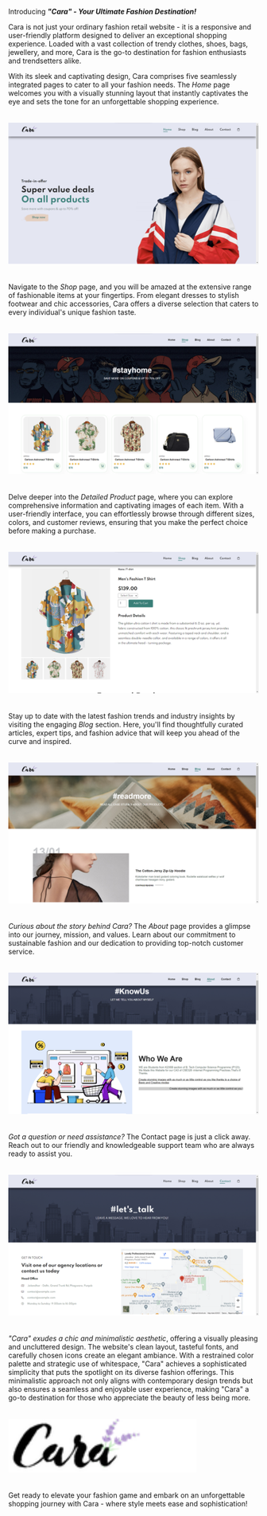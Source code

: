 Introducing <b><i>"Cara" - Your Ultimate Fashion Destination!</i></b>

Cara is not just your ordinary fashion retail website - it is a responsive and user-friendly platform designed to deliver an exceptional shopping experience. Loaded with a vast collection of trendy clothes, shoes, bags, jewellery, and more, Cara is the go-to destination for fashion enthusiasts and trendsetters alike.

With its sleek and captivating design, Cara comprises five seamlessly integrated pages to cater to all your fashion needs. The <em>Home</em> page welcomes you with a visually stunning layout that instantly captivates the eye and sets the tone for an unforgettable shopping experience.
<br>
<br>
<br>
<img src="SNAPSHOTS/Home1.png"></img>
<br>
<br>
<br>
Navigate to the <em>Shop</em> page, and you will be amazed at the extensive range of fashionable items at your fingertips. From elegant dresses to stylish footwear and chic accessories, Cara offers a diverse selection that caters to every individual's unique fashion taste.
<br>
<br>
<br>
<img src="SNAPSHOTS/S1.png"></img>
<br>
<br>
<br>
Delve deeper into the <em>Detailed Product</em> page, where you can explore comprehensive information and captivating images of each item. With a user-friendly interface, you can effortlessly browse through different sizes, colors, and customer reviews, ensuring that you make the perfect choice before making a purchase.
<br>
<br>
<br>
<img src="SNAPSHOTS/D1.png"></img>
<br>
<br>
<br>
Stay up to date with the latest fashion trends and industry insights by visiting the engaging <em>Blog</em> section. Here, you'll find thoughtfully curated articles, expert tips, and fashion advice that will keep you ahead of the curve and inspired.
<br>
<br>
<br>
<img src="SNAPSHOTS/B1.png"></img>
<br>
<br>
<br>
<i>Curious about the story behind Cara?</i> The <em>About</em> page provides a glimpse into our journey, mission, and values. Learn about our commitment to sustainable fashion and our dedication to providing top-notch customer service.
<br>
<br>
<br>
<img src="SNAPSHOTS/A1.png"></img>
<br>
<br>
<br>
<i>Got a question or need assistance?</i> The Contact page is just a click away. Reach out to our friendly and knowledgeable support team who are always ready to assist you.
<br>
<br>
<br>
<img src="SNAPSHOTS/C1.png"></img>
<br>
<br>
<br>
<i>"Cara" exudes a chic and minimalistic aesthetic</i>, offering a visually pleasing and uncluttered design. The website's clean layout, tasteful fonts, and carefully chosen icons create an elegant ambiance. With a restrained color palette and strategic use of whitespace, "Cara" achieves a sophisticated simplicity that puts the spotlight on its diverse fashion offerings. This minimalistic approach not only aligns with contemporary design trends but also ensures a seamless and enjoyable user experience, making "Cara" a go-to destination for those who appreciate the beauty of less being more.
<br>
<br>
<br>
<img src="img/logo.png" style="width: 75%;align-items:center;"></img>
<br>
<br>
<br>
Get ready to elevate your fashion game and embark on an unforgettable shopping journey with Cara - where style meets ease and sophistication!
